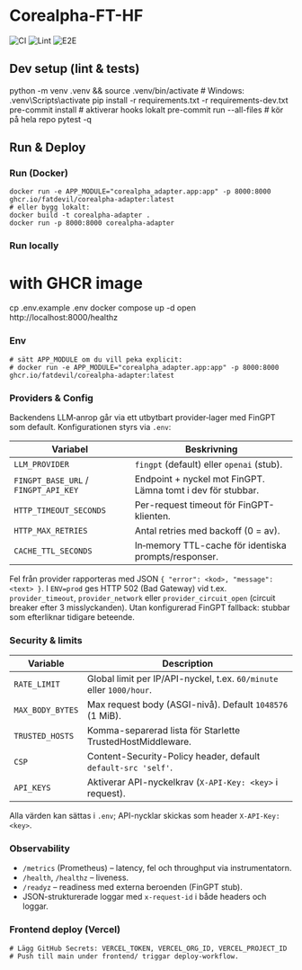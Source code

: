 # Corealpha-FT-HF

![CI](https://github.com/Fatdevil/Corealpha-FT-HF/actions/workflows/ci.yml/badge.svg)
![Lint](https://github.com/Fatdevil/Corealpha-FT-HF/actions/workflows/lint.yml/badge.svg)
![E2E](https://github.com/Fatdevil/Corealpha-FT-HF/actions/workflows/e2e-adapter.yml/badge.svg)

## Dev setup (lint & tests)
python -m venv .venv && source .venv/bin/activate  # Windows: .venv\Scripts\activate
pip install -r requirements.txt -r requirements-dev.txt
pre-commit install           # aktiverar hooks lokalt
pre-commit run --all-files   # kör på hela repo
pytest -q

## Run & Deploy

### Run (Docker)
```
docker run -e APP_MODULE="corealpha_adapter.app:app" -p 8000:8000 ghcr.io/fatdevil/corealpha-adapter:latest
# eller bygg lokalt:
docker build -t corealpha-adapter .
docker run -p 8000:8000 corealpha-adapter
```

### Run locally

# with GHCR image
cp .env.example .env
docker compose up -d
open http://localhost:8000/healthz

### Env
```
# sätt APP_MODULE om du vill peka explicit:
# docker run -e APP_MODULE="corealpha_adapter.app:app" -p 8000:8000 ghcr.io/fatdevil/corealpha-adapter:latest
```

### Providers & Config

Backendens LLM‑anrop går via ett utbytbart provider‑lager med FinGPT som default. Konfigurationen styrs via `.env`:

| Variabel | Beskrivning |
| --- | --- |
| `LLM_PROVIDER` | `fingpt` (default) eller `openai` (stub). |
| `FINGPT_BASE_URL` / `FINGPT_API_KEY` | Endpoint + nyckel mot FinGPT. Lämna tomt i dev för stubbar. |
| `HTTP_TIMEOUT_SECONDS` | Per-request timeout för FinGPT-klienten. |
| `HTTP_MAX_RETRIES` | Antal retries med backoff (0 = av). |
| `CACHE_TTL_SECONDS` | In‑memory TTL-cache för identiska prompts/responser. |

Fel från provider rapporteras med JSON `{ "error": <kod>, "message": <text> }`. I `ENV=prod` ges HTTP 502 (Bad Gateway) vid t.ex. `provider_timeout`, `provider_network` eller `provider_circuit_open` (circuit breaker efter 3 misslyckanden). Utan konfigurerad FinGPT fallback: stubbar som efterliknar tidigare beteende.

### Security & limits

| Variable | Description |
| --- | --- |
| `RATE_LIMIT` | Global limit per IP/API-nyckel, t.ex. `60/minute` eller `1000/hour`. |
| `MAX_BODY_BYTES` | Max request body (ASGI-nivå). Default `1048576` (1 MiB). |
| `TRUSTED_HOSTS` | Komma-separerad lista för Starlette TrustedHostMiddleware. |
| `CSP` | Content-Security-Policy header, default `default-src 'self'`. |
| `API_KEYS` | Aktiverar API-nyckelkrav (`X-API-Key: <key>` i request). |

Alla värden kan sättas i `.env`; API-nycklar skickas som header `X-API-Key: <key>`.

### Observability

- `/metrics` (Prometheus) – latency, fel och throughput via instrumentatorn.
- `/health`, `/healthz` – liveness.
- `/readyz` – readiness med externa beroenden (FinGPT stub).
- JSON-strukturerade loggar med `x-request-id` i både headers och loggar.

### Frontend deploy (Vercel)
```
# Lägg GitHub Secrets: VERCEL_TOKEN, VERCEL_ORG_ID, VERCEL_PROJECT_ID
# Push till main under frontend/ triggar deploy-workflow.
```
